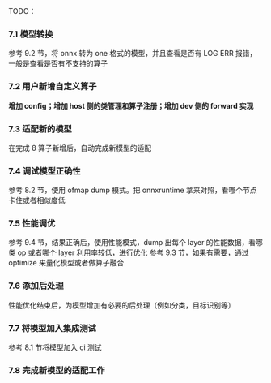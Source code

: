TODO：  

### 7.1 模型转换
参考 9.2 节，将 onnx 转为 one 格式的模型，并且查看是否有 LOG ERR 报错，一般是查看是否有不支持的算子

### 7.2 用户新增自定义算子
**增加 config；增加 host 侧的类管理和算子注册；增加 dev 侧的 forward 实现**

### 7.3 适配新的模型
在完成 8 算子新增后，自动完成新模型的适配  

### 7.4 调试模型正确性
参考 8.2 节，使用 ofmap dump 模式。把 onnxruntime 拿来对照，看哪个节点卡住或者相似度低  

### 7.5 性能调优
参考 9.4 节，结果正确后，使用性能模式，dump 出每个 layer 的性能数据，看哪类 op 或者哪个 layer 利用率较低，进行优化
参考 9.3 节，如果有需要，通过 optimize 来量化模型或者做算子融合  

### 7.6 添加后处理
性能优化结束后，为模型增加有必要的后处理（例如分类，目标识别等）  

### 7.7 将模型加入集成测试
参考 8.1 节将模型加入 ci 测试  

### 7.8 完成新模型的适配工作
